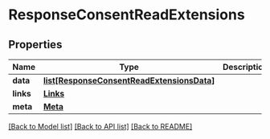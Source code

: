 # ResponseConsentReadExtensions

## Properties
Name | Type | Description | Notes
------------ | ------------- | ------------- | -------------
**data** | [**list[ResponseConsentReadExtensionsData]**](ResponseConsentReadExtensionsData.md) |  | 
**links** | [**Links**](Links.md) |  | [optional] 
**meta** | [**Meta**](Meta.md) |  | [optional] 

[[Back to Model list]](../README.md#documentation-for-models) [[Back to API list]](../README.md#documentation-for-api-endpoints) [[Back to README]](../README.md)

